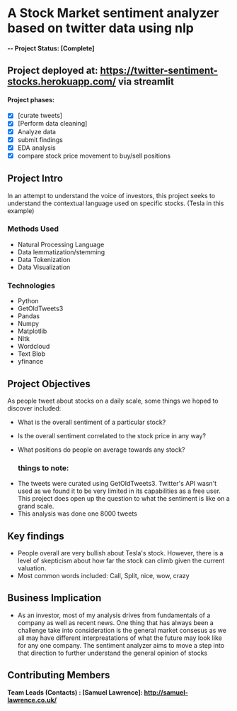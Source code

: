 # **A Stock Market sentiment analyzer based on twitter data using nlp**
#### -- Project Status: [Complete]

## Project deployed at: https://twitter-sentiment-stocks.herokuapp.com/ via streamlit

#### Project phases:
- [x] [curate tweets]
- [x] [Perform data cleaning]
- [x] Analyze data
- [x] submit findings
- [x] EDA analysis
- [x] compare stock price movement to buy/sell positions

## Project Intro
In an attempt to understand the voice of investors, this project seeks to understand the contextual language used on specific stocks. (Tesla in this example) 

### Methods Used
* Natural Processing Language
* Data lemmatization/stemming
* Data Tokenization
* Data Visualization

### Technologies
* Python
* GetOldTweets3
* Pandas
* Numpy
* Matplotlib
* Nltk
* Wordcloud 
* Text Blob
* yfinance

## Project Objectives
As people tweet about stocks on a daily scale, some things we hoped to discover included:

- What is the overall sentiment of a particular stock?
- Is the overall sentiment correlated to the stock price in any way?
- What positions do people on average towards any stock?

    ### things to note:

* The tweets were curated using GetOldTweets3. Twitter's API wasn't used as we found it to be very limited in its capabilities as a free user. This project does open up the question to what the sentiment is like on a grand scale.
* This analysis was done one 8000 tweets

## Key findings
- People overall are very bullish about Tesla's stock. However, there is a level of skepticism about how far the stock can climb given the current valuation.
- Most common words included: Call, Split, nice, wow, crazy

## Business Implication
- As an investor, most of my analysis drives from fundamentals of a company as well as recent news. One thing that has always been a challenge take into consideration is the general market consesus as we all may have different interpreatations of what the future may look like for any one company. The sentiment analyzer aims to move a step into that direction to further understand the general opinion of stocks 

## Contributing  Members

**Team Leads (Contacts) : [Samuel Lawrence]: http://samuel-lawrence.co.uk/**
